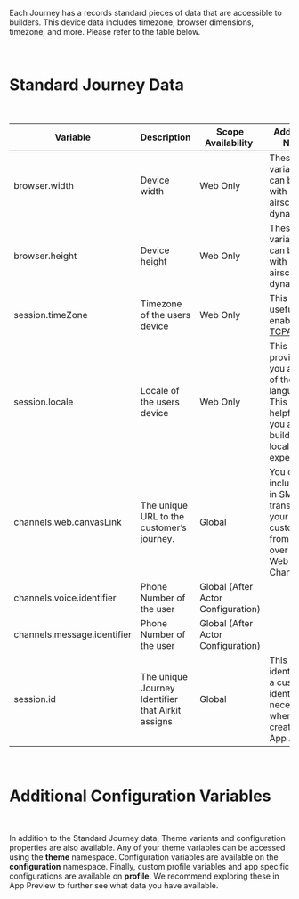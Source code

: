 Each Journey has a records standard pieces of data that are accessible to builders. This device data includes timezone, browser dimensions, timezone, and more. Please refer to the table below.


 


# Standard Journey Data


 




| Variable | Description | Scope Availability  |  Additional Notes |
|----|----|----|----|
| browser.width | Device width | Web Only | These variables can be used with some airscript to dynamically  |
browser.height | Device height | Web Only | These variables can be used with some airscript to dynamically  |
| session.timeZone | Timezone of the users device | Web Only | This is useful to enable [TCPA](https://support.airkit.com/docs/tcpa) |
| session.locale | Locale of the users device | Web Only | This provides you a sense of the users language. This can be helpful if you are building a localized experience. |
| channels.web.canvasLink | The unique URL to the customer’s journey.  | Global | You can include this in SMS to transfer your customer from SMS over to the Web Channel. |
| channels.voice.identifier | Phone Number of the user | Global (After Actor Configuration) |  |
| channels.message.identifier | Phone Number of the user | Global (After Actor Configuration) |  |
| session.id | The unique Journey Identifier that Airkit assigns | Global | This identifier (or a customer identifier) is necessary when creating App APIs |


 


# Additional Configuration Variables


 


In addition to the Standard Journey data, Theme variants and configuration properties are also available. Any of your theme variables can be accessed using the **theme** namespace. Configuration variables are available on the **configuration** namespace. Finally, custom profile variables and app specific configurations are available on **profile**. We recommend exploring these in App Preview to further see what data you have available.